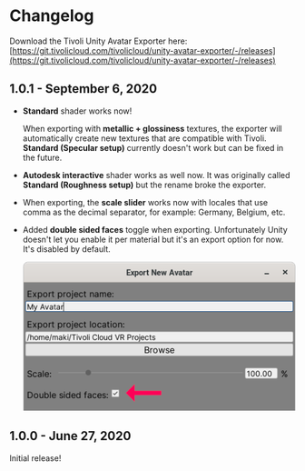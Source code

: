 # Changelog

Download the Tivoli Unity Avatar Exporter here:
<br>
[https://git.tivolicloud.com/tivolicloud/unity-avatar-exporter/-/releases](https://git.tivolicloud.com/tivolicloud/unity-avatar-exporter/-/releases)

## 1.0.1 - September 6, 2020

-   **Standard** shader works now!

    When exporting with **metallic + glossiness** textures, the exporter will automatically create new textures that are compatible with Tivoli. **Standard (Specular setup)** currently doesn't work but can be fixed in the future.

-   **Autodesk interactive** shader works as well now. It was originally called **Standard (Roughness setup)** but the rename broke the exporter.

-   When exporting, the **scale slider** works now with locales that use comma as the decimal separator, for example: Germany, Belgium, etc.

-   Added **double sided faces** toggle when exporting. Unfortunately Unity doesn't let you enable it per material but it's an export option for now. It's disabled by default.

    ![Double sided faces](changelog/double-sided-faces.png)

## 1.0.0 - June 27, 2020

Initial release!
